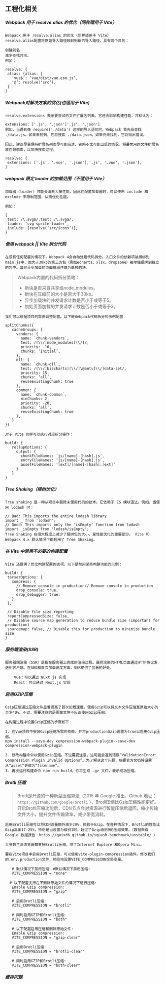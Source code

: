 ## 工程化相关

##### Webpack 用于 resolve.alias 的优化（同样适用于 Vite）

```
Webpack 用于 resolve.alias 的优化（同样适用于 Vite）
resolve.alias配置将原始导入路径映射到新的导入路径，具有两个目的：

创建别名
减少查找时间。
例如：

resolve: {
 alias: {alias: {
   ‘vue$’: ‘vue/dist/vue.esm.js’,
   ‘@’: resolve(‘src’),
 }
}
```

##### Webpack对解决方案的优化(也适用于 Vite)

```
resolve.extensions 表示要尝试的文件扩展名列表。它还会影响构建性能，并默认为：

extensions: ['.js', '.json']'.js', '.json']
例如，当遇到像 require('./data') 这样的导入语句时，Webpack 首先会查找 ./data.js。如果未找到，它将搜索 ./data.json，如果仍未找到，它将抛出错误。

因此，建议尽量保持扩展名列表尽可能简洁，省略不太可能出现的情况。将最常用的文件扩展名放在最前面，以加快搜索过程。

resolve: {
 extensions: ['.js', '.vue', '.json'],'.js', '.vue', '.json'],
}
```

##### webpack 限定 loader 的加载范围（不适用于 Vite）

```
加载器（loader）可能会消耗大量性能，因此在配置加载器时，可以使用 include 和 exclude 来限制范围，从而优化性能。

例如：

{
 test: /\.svg$/,test: /\.svg$/,
 loader: ‘svg-sprite-loader’,
 include: [resolve(‘src/icons’)],
}
```

##### 使用 webpack || Vite 拆分代码

```
在没有任何配置的情况下，Webpack 4会自动处理代码拆分。入口文件的依赖项被捆绑到main.js中，而大于30kb的第三方包（例如echarts、xlsx、dropzone）被单独捆绑到独立的包中。其他异步加载的页面或组件成为单独的块。
```

> Webpack内置的代码拆分策略：
>
> - 新块是否来自共享或node_modules。
> - 新块在压缩前的大小是否大于30kb。
> - 异步加载块的并发请求计数是否小于或等于5。
> - 初始页面加载的并发请求计数是否小于或等于3。

```
我们可以根据项目的需要调整配置。以下是Webpack代码拆分的示例配置：

splitChunks({
   cacheGroups: {
     vendors: {
       name: `chunk-vendors`,
       test: /[\\/]node_modules[\\/]/,
       priority: -10,
       chunks: ‘initial’,
     },
     dll: {
       name: `chunk-dll`,
       test: /[\\/]bizcharts|[\\/]\@antv[\\/]data-set/,
       priority: 15,
       chunks: ‘all’,
       reuseExistingChunk: true
     },
     common: {
       name: `chunk-common`,
       minChunks: 2,
       priority: -20,
       chunks: ‘all’,
       reuseExistingChunk: true
     },
   }
})
```

```
对于 Vite 同样可以执行对应拆分操作：

build: {
   rollupOptions: {
     output: {
       chunkFileNames: ‘js/[name]-[hash].js’,
       entryFileNames: ‘js/[name]-[hash].js’,
       assetFileNames: ‘[ext]/[name]-[hash].[ext]’
     }
   }
}
```

##### Tree Shaking（摇树优化）

```
Tree shaking 是一种从项目中删除未使用代码的技术。它依赖于 ES 模块语法。例如，当使用 lodash 时：

// Bad: This imports the entire lodash library
import _ from 'lodash';
// Good: This imports only the 'isEmpty' function from lodash
import _isEmpty from 'lodash/isEmpty';
Tree Shaking 在很大程度上减少了捆绑包的大小，是性能优化的重要部分。 Vite 和 Webpack 4.x 默认情况下都启用了 Tree Shaking。
```

##### 在 Vite 中禁用不必要的构建配置

```
Vite 还提供了优化构建配置的选项。以下是禁用某些构建功能的示例：

build: { 
 terserOptions: {
   compress: {
     // Remove console in production// Remove console in production
     drop_console: true,
     drop_debugger: true,
   },
 },

 // Disable file size reporting
 reportCompressedSize: false,
 // Disable source map generation to reduce bundle size (important for production)
 sourcemap: false, // Disable this for production to minimize bundle size
}
```

##### 服务端渲染(SSR)

```
服务器端渲染（SSR）是指在服务器上完成的渲染过程。最终渲染的HTML页面通过HTTP协议发送到客户端。在SEO和首次加载速度方面，SSR提供了显著的好处。

	Vue：可以通过 Nuxt.js 实现
	React：可以通过 Next.js 实现
```

##### 启用GZIP压缩

```
Gzip压缩通过压缩文件显着提高了首次加载速度。使用Gzip可以将文本文件压缩至原始大小的至少40%。不过，需要注意的是图像文件不应该使用Gzip压缩。

在构建过程中设置Gzip压缩的步骤如下：

1. 在Vue项目中安装Gzip压缩所需的依赖，并将productionGzip设置为true以启用Gzip压缩。
npm install --save-dev compression-webpack-plugin--save-dev compression-webpack-plugin

2. 修改构建命令以使用Gzip压缩。不过需要注意，这可能会遇到错误“ValidationError: Compression Plugin Invalid Options”。为了解决这个问题，根据官方文档将设置从“asset”更改为“filename”。
3. 再次运行构建命令 npm run build，你将生成 .gz 文件，表示成功压缩。
```

##### Brotli 压缩

> Brotli是开源的一种新型压缩算法（2015 年 Google 推出，Github 地址：`https://github.com/google/brotli` ），Brotli压缩比Gzip压缩性能更好。开启Brotli压缩功能后，CDN节点会对资源进行智能压缩后返回，缩小传输文件大小，提升文件传输效率，减少带宽消耗。

```
启用Brotli压缩可以将CDN流量额外减少20%，相较于Gzip。在各种情况下，Brotli的性能比Gzip高出17-25%，特别是当设置为级别1时，超过了Gzip级别9的压缩效果。（数据来自 Google 数据报告：https://quixdb.github.io/squash-benchmark/unstable/ ）

大多数主流浏览器都支持Brotli压缩，除了Internet Explorer和Opera Mini。

要在Vite项目中启用Brotli压缩，可以使用vite-plugin-compression插件。修改我们的.env.production文件，相应地设置VITE_COMPRESSION全局变量。

   # 默认情况下禁用压缩：#默认情况下禁用压缩:
   VITE_COMPRESSION = "none"

  # 以下配置支持在不删除原始文件的情况下进行压缩:
   Enable Gzip compression:
   VITE_COMPRESSION = "gzip"

   # 启用Brotli压缩:
   VITE_COMPRESSION = "brotli"

   # 同时启用GZIP和Brotli压缩:
   VITE_COMPRESSION = "both"

   # 以下配置启用压缩和删除原始文件:
   Enable Gzip compression:
   VITE_COMPRESSION = "gzip-clear"

   # 启用Brotli压缩:
   VITE_COMPRESSION = "brotli-clear"

   # 同时启用GZIP和Brotli压缩:
   VITE_COMPRESSION = "both-clear"
```

##### 缓存问题